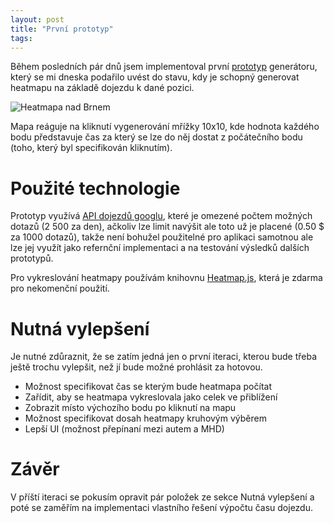 ```yaml
---
layout: post
title: "První prototyp"
tags:
---
```

Během posledních pár dnů jsem implementoval první [prototyp](https://akela.mendelu.cz/~xhnatek/Diplomka/Prototyp1/) generátoru, který se mi dneska podařilo uvést do stavu, kdy je schopný generovat heatmapu na základě dojezdu k dané pozici.

![Heatmapa nad Brnem](http://i.imgur.com/1MJ5JTF.png)

Mapa reáguje na kliknutí vygenerování mřížky 10x10, kde hodnota každého bodu představuje čas za který se lze do něj dostat z počátečního bodu (toho, který byl specifikován kliknutím).

# Použité technologie
Prototyp využívá [API dojezdů googlu](https://developers.google.com/maps/documentation/javascript/distancematrix), které je omezené počtem možných dotazů (2 500 za den), ačkoliv lze limit navýšit ale toto už je placené (0.50 $ za 1000 dotazů), takže není bohužel použitelné pro aplikaci samotnou ale lze jej využít jako refernční implementaci a na testování výsledků dalších prototypů.

Pro vykreslování heatmapy používám knihovnu [Heatmap.js](https://github.com/pa7/heatmap.js), která je zdarma pro nekomenční použití.

# Nutná vylepšení
Je nutné zdůraznit, že se zatím jedná jen o první iteraci, kterou bude třeba ještě trochu vylepšit, než jí bude možné prohlásit za hotovou.

- Možnost specifikovat čas se kterým bude heatmapa počítat
- Zařídit, aby se heatmapa vykreslovala jako celek ve přiblížení
- Zobrazit místo výchozího bodu po kliknutí na mapu
- Možnost specifikovat dosah heatmapy kruhovým výběrem
- Lepší UI (možnost přepínaní mezi autem a MHD)

# Závěr
V příští iteraci se pokusím opravit pár položek ze sekce Nutná vylepšení a poté se zaměřím na implementaci vlastního řešení výpočtu času dojezdu.
